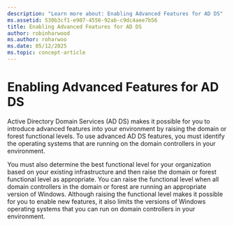 ```yaml
---
description: "Learn more about: Enabling Advanced Features for AD DS"
ms.assetid: 530b3cf1-e907-4556-92ab-c9dc4aee7b56
title: Enabling Advanced Features for AD DS
author: robinharwood
ms.author: roharwoo
ms.date: 05/12/2025
ms.topic: concept-article
---
```


# Enabling Advanced Features for AD DS

Active Directory Domain Services (AD DS) makes it possible for you to introduce advanced features into your environment by raising the domain or forest functional levels. To use advanced AD DS features, you must identify the operating systems that are running on the domain controllers in your environment.

You must also determine the best functional level for your organization based on your existing infrastructure and then raise the domain or forest functional level as appropriate. You can raise the functional level when all domain controllers in the domain or forest are running an appropriate version of Windows. Although raising the functional level makes it possible for you to enable new features, it also limits the versions of Windows operating systems that you can run on domain controllers in your environment.




